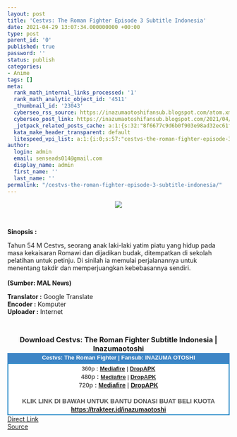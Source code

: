 ```yaml
---
layout: post
title: 'Cestvs: The Roman Fighter Episode 3 Subtitle Indonesia'
date: 2021-04-29 13:07:34.000000000 +00:00
type: post
parent_id: '0'
published: true
password: ''
status: publish
categories:
- Anime
tags: []
meta:
  rank_math_internal_links_processed: '1'
  rank_math_analytic_object_id: '4511'
  _thumbnail_id: '23043'
  cyberseo_rss_source: https://inazumaotoshifansub.blogspot.com/atom.xml?start-index=151&max-results=150
  cyberseo_post_link: https://inazumaotoshifansub.blogspot.com/2021/04/cestvs-roman-fighter-episode-3-subtitle.html
  _jetpack_related_posts_cache: a:1:{s:32:"8f6677c9d6b0f903e98ad32ec61f8deb";a:2:{s:7:"expires";i:1652032014;s:7:"payload";a:3:{i:0;a:1:{s:2:"id";i:23002;}i:1;a:1:{s:2:"id";i:23034;}i:2;a:1:{s:2:"id";i:23022;}}}}
  kata_make_header_transparent: default
  litespeed_vpi_list: a:1:{i:0;s:57:"cestvs-the-roman-fighter-episode-3-subtitle-indonesia.png";}
author:
  login: admin
  email: senseads014@gmail.com
  display_name: admin
  first_name: ''
  last_name: ''
permalink: "/cestvs-the-roman-fighter-episode-3-subtitle-indonesia/"
---
```

</p>
<div class="separator" style="clear: both; text-align: center;"><a href="https://1.bp.blogspot.com/-qztm7Q2zuOE/YIqqOBkeuTI/AAAAAAAAHzI/JNMb6gDadyAIHNozhtiREOExmLYk_zfvwCLcBGAsYHQ/s450/CESTVS%2B-%2B03.png" style="margin-left: 1em; margin-right: 1em;"><img border="0" data-original-height="269" data-original-width="450" src="{{ site.baseurl }}/assets/2021/04/CESTVS%2B-%2B03.png" /></a></div>
<p>&nbsp;</p>
<p><b>Sinopsis :</b>
<p>Tahun 54 M Cestvs, seorang anak laki-laki yatim piatu yang hidup pada masa kekaisaran Romawi dan dijadikan budak, ditempatkan di sekolah pelatihan untuk petinju. Di sinilah ia memulai perjalanannya untuk menentang takdir dan memperjuangkan kebebasannya sendiri.<br /><b><br />(Sumber: MAL News)</b></p>
<div style="text-align: center;">
<div style="text-align: left;"><span face="&quot;trebuchet ms&quot; , sans-serif"><b>Translator :</b> Google Translate</span></div>
<div style="text-align: left;"><span face="&quot;trebuchet ms&quot; , sans-serif"><b>Encoder :</b> Komputer</span></div>
<div style="text-align: left;"><span face="&quot;trebuchet ms&quot; , sans-serif"><b>Uploader :</b> Internet</span></div>
<p><span face="&quot;trebuchet ms&quot; , sans-serif"><br /></span></div>
<div style="text-align: center;"><span face="&quot;trebuchet ms&quot; , sans-serif" style="font-size: medium;"><b>Download Cestvs: The Roman Fighter Subtitle Indonesia | Inazumaotoshi</b></span></div>
<div style="margin: 0px; padding: 0px;">
<div align="center" style="background-color: #3d85c6; color: #339999; font-family: arial, geneva, sans-serif; line-height: 18.1875px; margin: 0px; padding: 2px;">
<div style="margin: 0px; padding: 0px;">
<div style="margin: 0px; padding: 0px;">
<div style="margin: 0px; padding: 0px;">
<div style="margin: 0px; padding: 0px;">
<div style="margin: 0px; padding: 0px;">
<div style="margin: 0px; padding: 0px;">
<div style="margin: 0px; padding: 0px;"><span style="font-size: small;"><b style="margin: 0px; padding: 0px;"><span class="Apple-style-span" face="&quot;trebuchet ms&quot; , sans-serif" style="margin: 0px; padding: 0px;"><span style="color: white; margin: 0px; padding: 0px;">Cestvs: The Roman Fighter | Fansub: INAZUMA&nbsp;</span></span></b><b style="margin: 0px; padding: 0px;"><span class="Apple-style-span" face="&quot;trebuchet ms&quot; , sans-serif" style="margin: 0px; padding: 0px;"><span style="color: white; margin: 0px; padding: 0px;">OTOSHI</span></span></b></span></div>
</div>
</div>
</div>
</div>
</div>
</div>
</div>
<div style="background-color: white; border: 2px solid rgb(31, 133, 198); font-family: Arial, Geneva, sans-serif; line-height: 18.1875px; margin: 0px; padding: 2px; text-align: justify;">
<div style="font-family: Arial, Helvetica, sans-serif; margin: 0px; padding: 0px; text-align: center;">
<div style="margin: 0px; padding: 0px;">
<div style="margin: 0px; padding: 0px;">
<div style="margin: 0px; padding: 0px;">
<div style="margin: 0px; padding: 0px;">
<div style="margin: 0px; padding: 0px;">
<div style="margin: 0px; padding: 0px;">
<div style="margin: 0px; padding: 0px;">
<div style="color: #555555;"><span style="font-size: small;"><b style="margin: 0px; padding: 0px;">360p :&nbsp;<a href="https://ouo.io/tTmqfW" target="_blank" rel="noopener">Mediafire</a> | <a href="https://ouo.io/nAtbk2" target="_blank" rel="noopener">DropAPK</a><br /></b></span></div>
<div style="color: #555555;"><b style="margin: 0px; padding: 0px;">480p : </b><span style="font-size: small;"><b style="margin: 0px; padding: 0px;"><a href="https://ouo.io/cQOYIT" target="_blank" rel="noopener">Mediafire</a> | <a href="https://ouo.io/e9l0FWr" target="_blank" rel="noopener">DropAPK</a></b></span><br /><b style="margin: 0px; padding: 0px;">720p : <a href="https://ouo.io/ZQprl7r" target="_blank" rel="noopener">Mediafire</a> | <a href="https://ouo.io/PKdd1o" target="_blank" rel="noopener">DropAPK</a><br /></b></div>
<div style="color: #555555;"><b style="margin: 0px; padding: 0px;">&nbsp;</b></div>
<div style="color: #555555;"><b style="margin: 0px; padding: 0px;">KLIK LINK DI BAWAH UNTUK BANTU DONASI BUAT BELI KUOTA</b></div>
<div style="color: #555555;"><b style="margin: 0px; padding: 0px;"><a href="https://trakteer.id/inazumaotoshi" target="_blank" rel="noopener">https://trakteer.id/inazumaotoshi</a><br /></b></div>
</div>
</div>
</div>
</div>
</div>
</div>
</div>
</div>
</div>
</div>
<div style="color: #555555;"></div>
<link rel="stylesheet" href="https://cdnjs.cloudflare.com/ajax/libs/font-awesome/4.7.0/css/font-awesome.min.css" />
<div class="divbtn"> <a href="https://handymansurrender.com/fihup8buzv?key=94550f7ce39444073321dde3b8782f97" class="btn"><i class="fa fa-download"></i> Direct Link</a> <br /><a href="https://inazumaotoshifansub.blogspot.com/2021/04/cestvs-roman-fighter-episode-3-subtitle.html">Source</a> </div>
